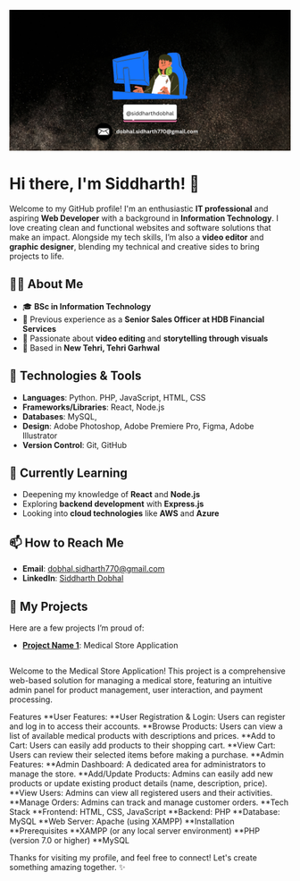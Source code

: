 ![Banner](https://raw.githubusercontent.com/siddharthdobhal/siddharthdobhal/0d163947ad3b4b84eafb2f4653aedf4502152bd2/%40heysidio.png)


# Hi there, I'm Siddharth! 👋

Welcome to my GitHub profile! I'm an enthusiastic **IT professional** and aspiring **Web Developer** with a background in **Information Technology**. I love creating clean and functional websites and software solutions that make an impact. Alongside my tech skills, I’m also a **video editor** and **graphic designer**, blending my technical and creative sides to bring projects to life.

## 👨‍💻 About Me
- 🎓 **BSc in Information Technology**
- 💼 Previous experience as a **Senior Sales Officer at HDB Financial Services**
- 🎥 Passionate about **video editing** and **storytelling through visuals**
- 📍 Based in **New Tehri, Tehri Garhwal**


## 🔧 Technologies & Tools
- **Languages**: Python. PHP, JavaScript, HTML, CSS
- **Frameworks/Libraries**: React, Node.js
- **Databases**: MySQL, 
- **Design**: Adobe Photoshop, Adobe Premiere Pro, Figma, Adobe Illustrator
- **Version Control**: Git, GitHub

## 🌱 Currently Learning
- Deepening my knowledge of **React** and **Node.js**
- Exploring **backend development** with **Express.js**
- Looking into **cloud technologies** like **AWS** and **Azure**


## 📫 How to Reach Me
- **Email**: [dobhal.sidharth770@gmail.com](mailto:dobhal.sidharth770@gmail.com)
- **LinkedIn**: [Siddharth Dobhal](https://www.linkedin.com/in/siddharth-dobhal/)


## 💼 My Projects
Here are a few projects I’m proud of:

- **[Project Name 1](https://github.com/siddharthdobhal/medical_shop.git)**: Medical Store Application
##
Welcome to the Medical Store Application! This project is a comprehensive web-based solution for managing a medical store, featuring an intuitive admin panel for product management, user interaction, and payment processing.

Features
**User Features:
**User Registration & Login: Users can register and log in to access their accounts.
**Browse Products: Users can view a list of available medical products with descriptions and prices.
**Add to Cart: Users can easily add products to their shopping cart.
**View Cart: Users can review their selected items before making a purchase.
**Admin Features:
**Admin Dashboard: A dedicated area for administrators to manage the store.
**Add/Update Products: Admins can easily add new products or update existing product details (name, description, price).
**View Users: Admins can view all registered users and their activities.
**Manage Orders: Admins can track and manage customer orders.
**Tech Stack
**Frontend: HTML, CSS, JavaScript
**Backend: PHP
**Database: MySQL
**Web Server: Apache (using XAMPP)
**Installation
**Prerequisites
**XAMPP (or any local server environment)
**PHP (version 7.0 or higher)
**MySQL


Thanks for visiting my profile, and feel free to connect! Let's create something amazing together. ✨
